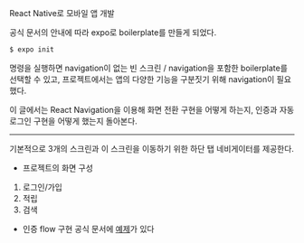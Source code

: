 React Native로 모바일 앱 개발

공식 문서의 안내에 따라 expo로 boilerplate를 만들게 되었다.
```bash
$ expo init
```
명령을 실행하면 navigation이 없는 빈 스크린 / navigation을 포함한 boilerplate를 선택할 수 있고, 프로젝트에서는 앱의 다양한 기능을 구분짓기 위해 navigation이 필요했다.

이 글에서는 React Navigation을 이용해 화면 전환 구현을 어떻게 하는지, 인증과 자동 로그인 구현을 어떻게 했는지 돌아본다.

---

기본적으로 3개의 스크린과 이 스크린을 이동하기 위한 하단 탭 네비게이터를 제공한다.

- 프로젝트의  화면 구성
1. 로그인/가입
2. 적립
3. 검색
	


- 인증 flow 구현
공식 문서에 [예제]([https://reactnavigation.org/docs/en/auth-flow.html](https://reactnavigation.org/docs/en/auth-flow.html))가 있다
<!--stackedit_data:
eyJoaXN0b3J5IjpbLTk1MzQ2NzM3NSwxMDY5NjIwNzE1XX0=
-->